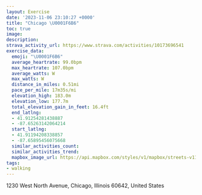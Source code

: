 ```yaml
---
layout: Exercise
date: '2023-11-06 23:10:27 +0000'
title: "Chicago \U0001F6B6"
toc: true
image:
description:
strava_activity_url: https://www.strava.com/activities/10173696541
exercise_data:
  emoji: "\U0001F6B6"
  average_heartrate: 99.0bpm
  max_heartrate: 107.0bpm
  average_watts: W
  max_watts: W
  distance_in_miles: 0.51mi
  pace_per_mile: 17m35s/mi
  elevation_high: 183.0m
  elevation_low: 177.7m
  total_elevation_gain_in_feet: 16.4ft
  end_latlng:
  - 41.91254281438887
  - -87.65263142064214
  start_latlng:
  - 41.91194208338857
  - -87.65895456075668
  similar_activities_count:
  similar_activities_trend:
  mapbox_image_url: https://api.mapbox.com/styles/v1/mapbox/streets-v11/static/path-5+787af2-1.0(%7Bux~Fps_vOAgDC%7D%40%3FsA%40e%40CeADy%40Cg%40%40u%40Em%40%3F%5BAmABw%40G%5DGGYEMU),pin-s-s+e5b22e(-87.65769,41.91086),pin-s-f+89ae00(-87.65344999999998,41.911179999999995)/auto/800x800?access_token=pk.eyJ1Ijoiam9zaGJlY2ttYW4iLCJhIjoiY205eWR2aDd1MWZ6djJrbXc4a3M0bWZleiJ9.XiG9OWkNcZk2QzjJbxLB4A
tags:
- walking
---
```




1230 West North Avenue, Chicago, Illinois 60642, United States
